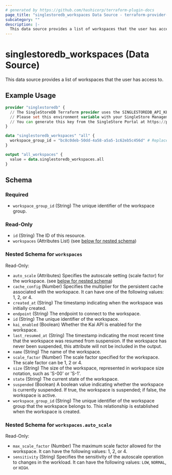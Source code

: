 ```yaml
---
# generated by https://github.com/hashicorp/terraform-plugin-docs
page_title: "singlestoredb_workspaces Data Source - terraform-provider-singlestoredb"
subcategory: ""
description: |-
  This data source provides a list of workspaces that the user has access to.
---
```


# singlestoredb_workspaces (Data Source)

This data source provides a list of workspaces that the user has access to.

## Example Usage

```terraform
provider "singlestoredb" {
  // The SingleStoreDB Terraform provider uses the SINGLESTOREDB_API_KEY environment variable for authentication. 
  // Please set this environment variable with your SingleStore Management API key.
  // You can generate this key from the SingleStore Portal at https://portal.singlestore.com/organizations/org-id/api-keys.
}

data "singlestoredb_workspaces" "all" {
  workspace_group_id = "bc8c0deb-50dd-4a58-a5a5-1c62eb5c456d" # Replace with the actual ID of the workspace group.
}

output "all_workspaces" {
  value = data.singlestoredb_workspaces.all
}
```

<!-- schema generated by tfplugindocs -->
## Schema

### Required

- `workspace_group_id` (String) The unique identifier of the workspace group.

### Read-Only

- `id` (String) The ID of this resource.
- `workspaces` (Attributes List) (see [below for nested schema](#nestedatt--workspaces))

<a id="nestedatt--workspaces"></a>
### Nested Schema for `workspaces`

Read-Only:

- `auto_scale` (Attributes) Specifies the autoscale setting (scale factor) for the workspace. (see [below for nested schema](#nestedatt--workspaces--auto_scale))
- `cache_config` (Number) Specifies the multiplier for the persistent cache associated with the workspace. It can have one of the following values: 1, 2, or 4.
- `created_at` (String) The timestamp indicating when the workspace was initially created.
- `endpoint` (String) The endpoint to connect to the workspace.
- `id` (String) The unique identifier of the workspace.
- `kai_enabled` (Boolean) Whether the Kai API is enabled for the workspace.
- `last_resumed_at` (String) The timestamp indicating the most recent time that the workspace was resumed from suspension. If the workspace has never been suspended, this attribute will not be included in the output.
- `name` (String) The name of the workspace.
- `scale_factor` (Number) The scale factor specified for the workspace. The scale factor can be 1, 2 or 4.
- `size` (String) The size of the workspace, represented in workspace size notation, such as 'S-00' or 'S-1'.
- `state` (String) The current state of the workspace.
- `suspended` (Boolean) A boolean value indicating whether the workspace is currently suspended. If true, the workspace is suspended; if false, the workspace is active.
- `workspace_group_id` (String) The unique identifier of the workspace group that the workspace belongs to. This relationship is established when the workspace is created.

<a id="nestedatt--workspaces--auto_scale"></a>
### Nested Schema for `workspaces.auto_scale`

Read-Only:

- `max_scale_factor` (Number) The maximum scale factor allowed for the workspace. It can have the following values: 1, 2, or 4.
- `sensitivity` (String) Specifies the sensitivity of the autoscale operation to changes in the workload. It can have the following values: `LOW`, `NORMAL`, or `HIGH`.


